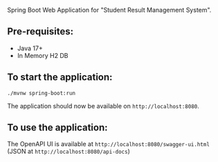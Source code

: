 Spring Boot Web Application for "Student Result Management System".

## Pre-requisites:

* Java 17+
* In Memory H2 DB

## To start the application:

`./mvnw spring-boot:run`

The application should now be available on `http://localhost:8080`.

## To use the application:

The OpenAPI UI is available at `http://localhost:8080/swagger-ui.html` (JSON at `http://localhost:8080/api-docs`)
